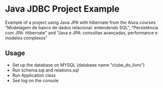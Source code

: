 # Java JDBC Project Example
Example of a project using Java JPA with hibernate from the Alura courses "Modelagem de banco de dados relacional: entendendo SQL", "Persistência com JPA: Hibernate" and "Java e JPA: consultas avançadas, performance e modelos complexos"

## Usage
- Set up the database on MYSQL (database name "clube_do_livro")
- Run schema.sql and relations.sql
- Run Application class
- See log on the console
